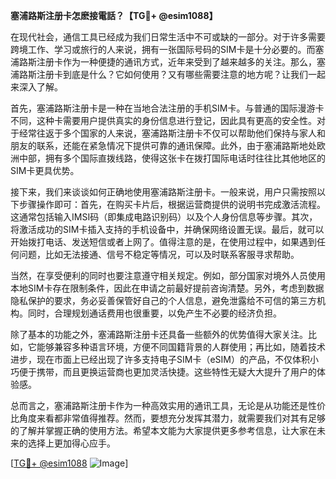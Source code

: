 **塞浦路斯注册卡怎麽接電話？【TG💪+ @esim1088】**

在现代社会，通信工具已经成为我们日常生活中不可或缺的一部分。对于许多需要跨境工作、学习或旅行的人来说，拥有一张国际号码的SIM卡是十分必要的。而塞浦路斯注册卡作为一种便捷的通讯方式，近年来受到了越来越多的关注。那么，塞浦路斯注册卡到底是什么？它如何使用？又有哪些需要注意的地方呢？让我们一起来深入了解。

首先，塞浦路斯注册卡是一种在当地合法注册的手机SIM卡。与普通的国际漫游卡不同，这种卡需要用户提供真实的身份信息进行登记，因此具有更高的安全性。对于经常往返于多个国家的人来说，塞浦路斯注册卡不仅可以帮助他们保持与家人和朋友的联系，还能在紧急情况下提供可靠的通讯保障。此外，由于塞浦路斯地处欧洲中部，拥有多个国际直拨线路，使得这张卡在拨打国际电话时往往比其他地区的SIM卡更具优势。

接下来，我们来谈谈如何正确地使用塞浦路斯注册卡。一般来说，用户只需按照以下步骤操作即可：首先，在购买卡片后，根据运营商提供的说明书完成激活流程。这通常包括输入IMSI码（即集成电路识别码）以及个人身份信息等步骤。其次，将激活成功的SIM卡插入支持的手机设备中，并确保网络设置无误。最后，就可以开始拨打电话、发送短信或者上网了。值得注意的是，在使用过程中，如果遇到任何问题，比如无法接通、信号不稳定等情况，可以及时联系客服寻求帮助。

当然，在享受便利的同时也要注意遵守相关规定。例如，部分国家对境外人员使用本地SIM卡存在限制条件，因此在申请之前最好提前咨询清楚。另外，考虑到数据隐私保护的要求，务必妥善保管好自己的个人信息，避免泄露给不可信的第三方机构。同时，合理规划通话费用也很重要，以免产生不必要的经济负担。

除了基本的功能之外，塞浦路斯注册卡还具备一些额外的优势值得大家关注。比如，它能够兼容多种语言环境，方便不同国籍背景的人群使用；再比如，随着技术进步，现在市面上已经出现了许多支持电子SIM卡（eSIM）的产品，不仅体积小巧便于携带，而且更换运营商也更加灵活快捷。这些特性无疑大大提升了用户的体验感。

总而言之，塞浦路斯注册卡作为一种高效实用的通讯工具，无论是从功能还是性价比角度来看都非常值得推荐。然而，要想充分发挥其潜力，就需要我们对其有足够的了解并掌握正确的使用方法。希望本文能为大家提供更多参考信息，让大家在未来的选择上更加得心应手。

[[TG💪+ @esim1088](https://t.me/s/esim1088) ![Image](https://i.postimg.cc/4NQfJmqS/Snipaste-2025-05-13-00-14-12.png)]